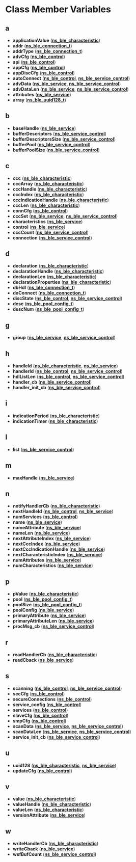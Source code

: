
# Class Member Variables



## a

* **applicationValue** ([**ns\_ble\_characteristic**](structns__ble__characteristic.md))
* **addr** ([**ns\_ble\_connection\_t**](structns__ble__connection__t.md))
* **addrType** ([**ns\_ble\_connection\_t**](structns__ble__connection__t.md))
* **advCfg** ([**ns\_ble\_control**](structns__ble__control.md))
* **api** ([**ns\_ble\_control**](structns__ble__control.md))
* **appCfg** ([**ns\_ble\_control**](structns__ble__control.md))
* **appDiscCfg** ([**ns\_ble\_control**](structns__ble__control.md))
* **autoConnect** ([**ns\_ble\_control**](structns__ble__control.md), [**ns\_ble\_service\_control**](structns__ble__service__control.md))
* **advData** ([**ns\_ble\_service**](structns__ble__service.md), [**ns\_ble\_service\_control**](structns__ble__service__control.md))
* **advDataLen** ([**ns\_ble\_service**](structns__ble__service.md), [**ns\_ble\_service\_control**](structns__ble__service__control.md))
* **attributes** ([**ns\_ble\_service**](structns__ble__service.md))
* **array** ([**ns\_ble\_uuid128\_t**](structns__ble__uuid128__t.md))


## b

* **baseHandle** ([**ns\_ble\_service**](structns__ble__service.md))
* **bufferDescriptors** ([**ns\_ble\_service\_control**](structns__ble__service__control.md))
* **bufferDescriptorsSize** ([**ns\_ble\_service\_control**](structns__ble__service__control.md))
* **bufferPool** ([**ns\_ble\_service\_control**](structns__ble__service__control.md))
* **bufferPoolSize** ([**ns\_ble\_service\_control**](structns__ble__service__control.md))


## c

* **ccc** ([**ns\_ble\_characteristic**](structns__ble__characteristic.md))
* **cccArray** ([**ns\_ble\_characteristic**](structns__ble__characteristic.md))
* **cccHandle** ([**ns\_ble\_characteristic**](structns__ble__characteristic.md))
* **cccIndex** ([**ns\_ble\_characteristic**](structns__ble__characteristic.md))
* **cccIndicationHandle** ([**ns\_ble\_characteristic**](structns__ble__characteristic.md))
* **cccLen** ([**ns\_ble\_characteristic**](structns__ble__characteristic.md))
* **connCfg** ([**ns\_ble\_control**](structns__ble__control.md))
* **cccSet** ([**ns\_ble\_service**](structns__ble__service.md), [**ns\_ble\_service\_control**](structns__ble__service__control.md))
* **characteristics** ([**ns\_ble\_service**](structns__ble__service.md))
* **control** ([**ns\_ble\_service**](structns__ble__service.md))
* **cccCount** ([**ns\_ble\_service\_control**](structns__ble__service__control.md))
* **connection** ([**ns\_ble\_service\_control**](structns__ble__service__control.md))


## d

* **declaration** ([**ns\_ble\_characteristic**](structns__ble__characteristic.md))
* **declarationHandle** ([**ns\_ble\_characteristic**](structns__ble__characteristic.md))
* **declarationLen** ([**ns\_ble\_characteristic**](structns__ble__characteristic.md))
* **declarationProperties** ([**ns\_ble\_characteristic**](structns__ble__characteristic.md))
* **dbHdl** ([**ns\_ble\_connection\_t**](structns__ble__connection__t.md))
* **doConnect** ([**ns\_ble\_connection\_t**](structns__ble__connection__t.md))
* **discState** ([**ns\_ble\_control**](structns__ble__control.md), [**ns\_ble\_service\_control**](structns__ble__service__control.md))
* **desc** ([**ns\_ble\_pool\_config\_t**](structns__ble__pool__config__t.md))
* **descNum** ([**ns\_ble\_pool\_config\_t**](structns__ble__pool__config__t.md))


## g

* **group** ([**ns\_ble\_service**](structns__ble__service.md), [**ns\_ble\_service\_control**](structns__ble__service__control.md))


## h

* **handleId** ([**ns\_ble\_characteristic**](structns__ble__characteristic.md), [**ns\_ble\_service**](structns__ble__service.md))
* **handlerId** ([**ns\_ble\_control**](structns__ble__control.md), [**ns\_ble\_service\_control**](structns__ble__service__control.md))
* **hdlListLen** ([**ns\_ble\_control**](structns__ble__control.md), [**ns\_ble\_service\_control**](structns__ble__service__control.md))
* **handler\_cb** ([**ns\_ble\_service\_control**](structns__ble__service__control.md))
* **handler\_init\_cb** ([**ns\_ble\_service\_control**](structns__ble__service__control.md))


## i

* **indicationPeriod** ([**ns\_ble\_characteristic**](structns__ble__characteristic.md))
* **indicationTimer** ([**ns\_ble\_characteristic**](structns__ble__characteristic.md))


## l

* **list** ([**ns\_ble\_service\_control**](structns__ble__service__control.md))


## m

* **maxHandle** ([**ns\_ble\_service**](structns__ble__service.md))


## n

* **notifyHandlerCb** ([**ns\_ble\_characteristic**](structns__ble__characteristic.md))
* **nextHandleId** ([**ns\_ble\_control**](structns__ble__control.md), [**ns\_ble\_service**](structns__ble__service.md))
* **numServices** ([**ns\_ble\_control**](structns__ble__control.md))
* **name** ([**ns\_ble\_service**](structns__ble__service.md))
* **nameAttribute** ([**ns\_ble\_service**](structns__ble__service.md))
* **nameLen** ([**ns\_ble\_service**](structns__ble__service.md))
* **nextAttributeIndex** ([**ns\_ble\_service**](structns__ble__service.md))
* **nextCccIndex** ([**ns\_ble\_service**](structns__ble__service.md))
* **nextCccIndicationHandle** ([**ns\_ble\_service**](structns__ble__service.md))
* **nextCharacteristicIndex** ([**ns\_ble\_service**](structns__ble__service.md))
* **numAttributes** ([**ns\_ble\_service**](structns__ble__service.md))
* **numCharacteristics** ([**ns\_ble\_service**](structns__ble__service.md))


## p

* **pValue** ([**ns\_ble\_characteristic**](structns__ble__characteristic.md))
* **pool** ([**ns\_ble\_pool\_config\_t**](structns__ble__pool__config__t.md))
* **poolSize** ([**ns\_ble\_pool\_config\_t**](structns__ble__pool__config__t.md))
* **poolConfig** ([**ns\_ble\_service**](structns__ble__service.md))
* **primaryAttribute** ([**ns\_ble\_service**](structns__ble__service.md))
* **primaryAttributeLen** ([**ns\_ble\_service**](structns__ble__service.md))
* **procMsg\_cb** ([**ns\_ble\_service\_control**](structns__ble__service__control.md))


## r

* **readHandlerCb** ([**ns\_ble\_characteristic**](structns__ble__characteristic.md))
* **readCback** ([**ns\_ble\_service**](structns__ble__service.md))


## s

* **scanning** ([**ns\_ble\_control**](structns__ble__control.md), [**ns\_ble\_service\_control**](structns__ble__service__control.md))
* **secCfg** ([**ns\_ble\_control**](structns__ble__control.md))
* **secureConnections** ([**ns\_ble\_control**](structns__ble__control.md))
* **service\_config** ([**ns\_ble\_control**](structns__ble__control.md))
* **services** ([**ns\_ble\_control**](structns__ble__control.md))
* **slaveCfg** ([**ns\_ble\_control**](structns__ble__control.md))
* **smpCfg** ([**ns\_ble\_control**](structns__ble__control.md))
* **scanData** ([**ns\_ble\_service**](structns__ble__service.md), [**ns\_ble\_service\_control**](structns__ble__service__control.md))
* **scanDataLen** ([**ns\_ble\_service**](structns__ble__service.md), [**ns\_ble\_service\_control**](structns__ble__service__control.md))
* **service\_init\_cb** ([**ns\_ble\_service\_control**](structns__ble__service__control.md))


## u

* **uuid128** ([**ns\_ble\_characteristic**](structns__ble__characteristic.md), [**ns\_ble\_service**](structns__ble__service.md))
* **updateCfg** ([**ns\_ble\_control**](structns__ble__control.md))


## v

* **value** ([**ns\_ble\_characteristic**](structns__ble__characteristic.md))
* **valueHandle** ([**ns\_ble\_characteristic**](structns__ble__characteristic.md))
* **valueLen** ([**ns\_ble\_characteristic**](structns__ble__characteristic.md))
* **versionAttribute** ([**ns\_ble\_service**](structns__ble__service.md))


## w

* **writeHandlerCb** ([**ns\_ble\_characteristic**](structns__ble__characteristic.md))
* **writeCback** ([**ns\_ble\_service**](structns__ble__service.md))
* **wsfBufCount** ([**ns\_ble\_service\_control**](structns__ble__service__control.md))




